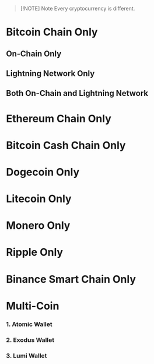 
> [!NOTE] Note
> Every cryptocurrency is different.

# Bitcoin Chain Only
## On-Chain Only
## Lightning Network Only
## Both On-Chain and Lightning Network

# Ethereum Chain Only
# Bitcoin Cash Chain Only
# Dogecoin Only
# Litecoin Only
# Monero Only
# Ripple Only
# Binance Smart Chain Only
# Multi-Coin
### 1. Atomic Wallet
### 2. Exodus Wallet
### 3. Lumi Wallet
